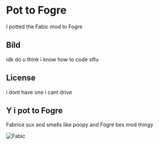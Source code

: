 # Pot to Fogre

I potted the Fabic mod to Fogre

## Bild

idk do u think i know how to code stfu

## License

i dont have one i cant drive

## Y i pot to Fogre
Fabrice sux and smells like poopy and Fogre bes mod thingy

![Fabic](https://cdn.discordapp.com/attachments/893245920668450816/914235113422860328/unknown.png)
